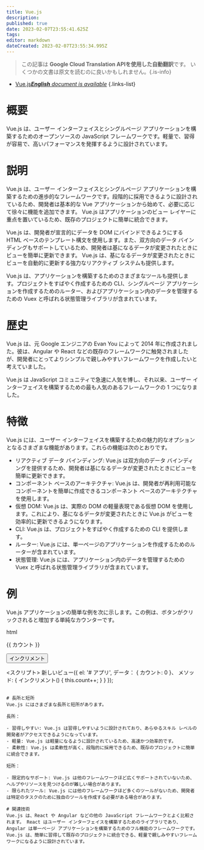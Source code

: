 ```yaml
---
title: Vue.js
description: 
published: true
date: 2023-02-07T23:55:41.625Z
tags: 
editor: markdown
dateCreated: 2023-02-07T23:55:34.995Z
---
```


> この記事は **Google Cloud Translation APIを使用した自動翻訳**です。
いくつかの文書は原文を読むのに良いかもしれません。{.is-info}



- [Vue.js***English** document is available*](/en/Knowledge-base/Dictionary/vue-js)
{.links-list}


# 概要
Vue.js は、ユーザー インターフェイスとシングルページ アプリケーションを構築するためのオープンソースの JavaScript フレームワークです。軽量で、習得が容易で、高いパフォーマンスを発揮するように設計されています。

# 説明
Vue.js は、ユーザー インターフェイスとシングルページ アプリケーションを構築するための進歩的なフレームワークです。段階的に採用できるように設計されているため、開発者は基本的な Vue アプリケーションから始めて、必要に応じて徐々に機能を追加できます。 Vue.js はアプリケーションのビュー レイヤーに重点を置いているため、既存のプロジェクトに簡単に統合できます。

Vue.js は、開発者が宣言的にデータを DOM にバインドできるようにする HTML ベースのテンプレート構文を使用します。また、双方向のデータ バインディングもサポートしているため、開発者は基になるデータが変更されたときにビューを簡単に更新できます。 Vue.js は、基になるデータが変更されたときにビューを自動的に更新する強力なリアクティブ システムも提供します。

Vue.js は、アプリケーションを構築するためのさまざまなツールも提供します。プロジェクトをすばやく作成するための CLI、シングルページ アプリケーションを作成するためのルーター、およびアプリケーション内のデータを管理するための Vuex と呼ばれる状態管理ライブラリが含まれています。

# 歴史
Vue.js は、元 Google エンジニアの Evan You によって 2014 年に作成されました。彼は、Angular や React などの既存のフレームワークに触発されましたが、開発者にとってよりシンプルで親しみやすいフレームワークを作成したいと考えていました。

Vue.js は JavaScript コミュニティで急速に人気を博し、それ以来、ユーザー インターフェイスを構築するための最も人気のあるフレームワークの 1 つになりました。

# 特徴
Vue.js には、ユーザー インターフェイスを構築するための魅力的なオプションとなるさまざまな機能があります。これらの機能は次のとおりです。

- リアクティブ データ バインディング: Vue.js は双方向のデータ バインディングを提供するため、開発者は基になるデータが変更されたときにビューを簡単に更新できます。
- コンポーネント ベースのアーキテクチャ: Vue.js は、開発者が再利用可能なコンポーネントを簡単に作成できるコンポーネント ベースのアーキテクチャを使用します。
- 仮想 DOM: Vue.js は、実際の DOM の軽量表現である仮想 DOM を使用します。これにより、基になるデータが変更されたときに Vue.js がビューを効率的に更新できるようになります。
- CLI: Vue.js は、プロジェクトをすばやく作成するための CLI を提供します。
- ルーター: Vue.js には、単一ページのアプリケーションを作成するためのルーターが含まれています。
- 状態管理: Vue.js には、アプリケーション内のデータを管理するための Vuex と呼ばれる状態管理ライブラリが含まれています。

# 例
Vue.js アプリケーションの簡単な例を次に示します。この例は、ボタンがクリックされると増加する単純なカウンターです。

html
<div id="アプリ">
  <p>{{ カウント }}</p>
  <button @click="increment">インクリメント</button>
</div>

<スクリプト>
  新しいビュー({
    el: '# アプリ',
    データ： {
      カウント: 0
    }、
    メソッド: {
      インクリメント() {
        this.count++;
      }
    }
  });
</script>
```

# 長所と短所
Vue.js にはさまざまな長所と短所があります。

長所：

- 習得しやすい: Vue.js は習得しやすいように設計されており、あらゆるスキル レベルの開発者がアクセスできるようになっています。
- 軽量: Vue.js は軽量になるように設計されているため、高速かつ効率的です。
- 柔軟性: Vue.js は柔軟性が高く、段階的に採用できるため、既存のプロジェクトに簡単に統合できます。

短所：

- 限定的なサポート: Vue.js は他のフレームワークほど広くサポートされていないため、ヘルプやリソースを見つけるのが難しい場合があります。
- 限られたツール: Vue.js には他のフレームワークほど多くのツールがないため、開発者は特定のタスクのために独自のツールを作成する必要がある場合があります。

# 関連技術
Vue.js は、React や Angular などの他の JavaScript フレームワークとよく比較されます。 React はユーザー インターフェイスを構築するためのライブラリであり、Angular は単一ページ アプリケーションを構築するためのフル機能のフレームワークです。 Vue.js は、簡単に習得して既存のプロジェクトに統合できる、軽量で親しみやすいフレームワークになるように設計されています。